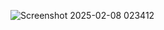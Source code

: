 ![Screenshot 2025-02-08 023412](https://github.com/user-attachments/assets/b08ee81e-bd49-4e9c-9e88-6bacc208fe41)
